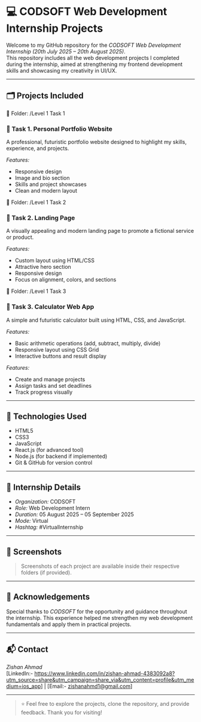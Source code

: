 # 💻 CODSOFT Web Development Internship Projects

Welcome to my GitHub repository for the *CODSOFT Web Development Internship (20th July 2025 – 20th August 2025)*.  
This repository includes all the web development projects I completed during the internship, aimed at strengthening my frontend development skills and showcasing my creativity in UI/UX.

---

## 🗂 Projects Included

📁 Folder: /Level 1 Task 1
### 🔹 Task 1. Personal Portfolio Website
A professional, futuristic portfolio website designed to highlight my skills, experience, and projects.

*Features:*
- Responsive design
- Image and bio section
- Skills and project showcases
- Clean and modern layout

📁 Folder: /Level 1 Task 2
### 🔹 Task 2. Landing Page
A visually appealing and modern landing page to promote a fictional service or product.

*Features:*
- Custom layout using HTML/CSS
- Attractive hero section
- Responsive design
- Focus on alignment, colors, and sections

📁 Folder: /Level 1 Task 3
### 🔹 Task 3. Calculator Web App
A simple and futuristic calculator built using HTML, CSS, and JavaScript.

*Features:*
- Basic arithmetic operations (add, subtract, multiply, divide)
- Responsive layout using CSS Grid
- Interactive buttons and result display

*Features:*
- Create and manage projects
- Assign tasks and set deadlines
- Track progress visually

---

## 🚀 Technologies Used

- HTML5
- CSS3
- JavaScript
- React.js (for advanced tool)
- Node.js (for backend if implemented)
- Git & GitHub for version control

---

## 📌 Internship Details

- *Organization:* CODSOFT  
- *Role:* Web Development Intern  
- *Duration:* 05 August 2025 – 05 September 2025  
- *Mode:* Virtual  
- *Hashtag:* #VirtualInternship

---

## 📸 Screenshots

> Screenshots of each project are available inside their respective folders (if provided).

---

## 🙌 Acknowledgements

Special thanks to *CODSOFT* for the opportunity and guidance throughout the internship. This experience helped me strengthen my web development fundamentals and apply them in practical projects.

---

## 📬 Contact

*Zishan Ahmad*  
[LinkedIn:- https://www.linkedin.com/in/zishan-ahmad-4383092a8?utm_source=share&utm_campaign=share_via&utm_content=profile&utm_medium=ios_app] | [Email:- zishanahmd1@gmail.com]

---

> ⭐ Feel free to explore the projects, clone the repository, and provide feedback. Thank you for visiting!
